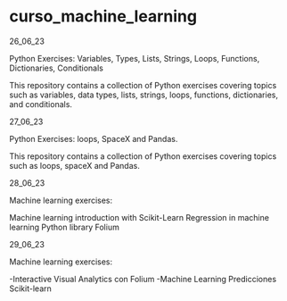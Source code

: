 # curso_machine_learning

26_06_23

Python Exercises: Variables, Types, Lists, Strings, Loops, Functions, Dictionaries, Conditionals

This repository contains a collection of Python exercises covering topics such as variables, data types, lists, strings, loops, functions, dictionaries, and conditionals.

27_06_23

Python Exercises: loops, SpaceX and Pandas. 

This repository contains a collection of Python exercises covering topics such as loops, spaceX and Pandas. 

28_06_23

Machine learning exercises: 

Machine learning introduction with Scikit-Learn
Regression in machine learning
Python library Folium

29_06_23

Machine learning exercises:

-Interactive Visual Analytics con Folium
-Machine Learning Predicciones Scikit-learn

